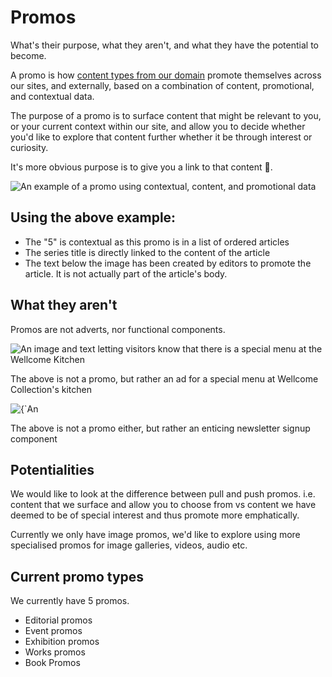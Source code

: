 # Promos
What's their purpose, what they aren't, and what they have the potential to become.

A promo is how [content types from our domain](https://user-images.githubusercontent.com/31692/35921561-dc6e90bc-0c12-11e8-96c5-46a01573afd1.png) promote themselves across our sites, and externally, based on a combination of content, promotional, and contextual data.

The purpose of a promo is to surface content that might be relevant to you, or your current context within our site, and allow you to decide whether you'd like to explore that content further whether it be through interest or curiosity.

It's more obvious purpose is to give you a link to that content 🚀.

![An example of a promo using contextual, content, and promotional data](https://user-images.githubusercontent.com/31692/35923356-ea0a0030-0c17-11e8-8e99-4d28412b73cb.png)

## Using the above example:

*   The "5" is contextual as this promo is in a list of ordered articles
*   The series title is directly linked to the content of the article
*   The text below the image has been created by editors to promote the article. It is not actually part of the article's body.

## What they aren't

Promos are not adverts, nor functional components.

![An image and text letting visitors know that there is a special menu at the Wellcome Kitchen](https://user-images.githubusercontent.com/31692/35924333-aa19db3c-0c1a-11e8-9451-36801b307bd3.png)

The above is not a promo, but rather an ad for a special menu at Wellcome Collection's kitchen

![{`An](https://user-images.githubusercontent.com/31692/35924690-a1f9830c-0c1b-11e8-89c0-964eaeb397ed.png)

The above is not a promo either, but rather an enticing newsletter signup component

## Potentialities

We would like to look at the difference between pull and push promos. i.e. content that we surface and allow you to choose from vs content we have deemed to be of special interest and thus promote more emphatically.

Currently we only have image promos, we'd like to explore using more specialised promos for image galleries, videos, audio etc.

## Current promo types

We currently have 5 promos.

*   Editorial promos
*   Event promos
*   Exhibition promos
*   Works promos
*   Book Promos
